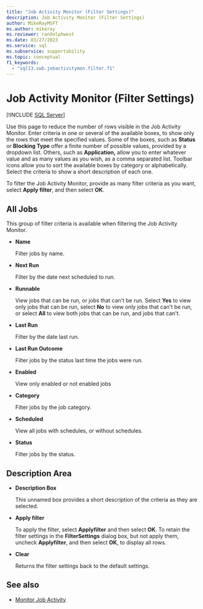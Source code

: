 ```yaml
---
title: "Job Activity Monitor (Filter Settings)"
description: Job Activity Monitor (Filter Settings)
author: MikeRayMSFT
ms.author: mikeray
ms.reviewer: randolphwest
ms.date: 03/27/2023
ms.service: sql
ms.subservice: supportability
ms.topic: conceptual
f1_keywords:
  - "sql13.swb.jobactivitymon.filter.f1"
---
```

# Job Activity Monitor (Filter Settings)

[!INCLUDE [SQL Server](../../includes/applies-to-version/sqlserver.md)]

Use this page to reduce the number of rows visible in the Job Activity Monitor. Enter criteria in one or several of the available boxes, to show only the rows that meet the specified values. Some of the boxes, such as **Status** or **Blocking Type** offer a finite number of possible values, provided by a dropdown list. Others, such as **Application,** allow you to enter whatever value and as many values as you wish, as a comma separated list. Toolbar icons allow you to sort the available boxes by category or alphabetically. Select the criteria to show a short description of each one.

To filter the Job Activity Monitor, provide as many filter criteria as you want, select **Apply filter**, and then select **OK**.

## All Jobs

This group of filter criteria is available when filtering the Job Activity Monitor.

- **Name**

  Filter jobs by name.

- **Next Run**

  Filter by the date next scheduled to run.

- **Runnable**

  View jobs that can be run, or jobs that can't be run. Select **Yes** to view only jobs that can be run, select **No** to view only jobs that can't be run, or select **All** to view both jobs that can be run, and jobs that can't.

- **Last Run**

  Filter by the date last run.

- **Last Run Outcome**

  Filter jobs by the status last time the jobs were run.

- **Enabled**

  View only enabled or not enabled jobs

- **Category**

  Filter jobs by the job category.

- **Scheduled**

  View all jobs with schedules, or without schedules.

- **Status**

  Filter jobs by the status.

## Description Area

- **Description Box**

  This unnamed box provides a short description of the criteria as they are selected.

- **Apply filter**

  To apply the filter, select **Applyfilter** and then select **OK**. To retain the filter settings in the **FilterSettings** dialog box, but not apply them, uncheck **Applyfilter**, and then select **OK**, to display all rows.

- **Clear**

  Returns the filter settings back to the default settings.

## See also

- [Monitor Job Activity](../../ssms/agent/monitor-job-activity.md)
